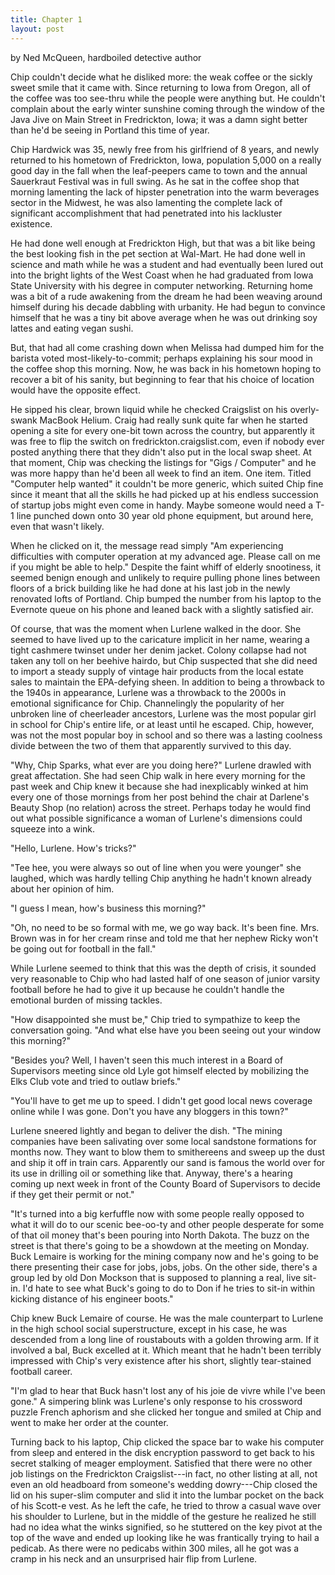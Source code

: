 ```yaml
---
title: Chapter 1
layout: post
---
```


by Ned McQueen, hardboiled detective author

Chip couldn't decide what he disliked more: the weak coffee or the
sickly sweet smile that it came with.  Since returning to Iowa from Oregon,
all of the coffee was too see-thru while the people were anything but.  He
couldn't complain about the early winter sunshine coming through the window of
the Java Jive on Main Street in Fredrickton, Iowa; it was a damn sight better
than he'd be seeing in Portland this time of year.

Chip Hardwick was 35, newly free from his girlfriend of 8 years, and newly
returned to his hometown of Fredrickton, Iowa, population 5,000 on a really
good day in the fall when the leaf-peepers came to town and the annual
Sauerkraut Festival was in full swing.  As he sat in the coffee shop that
morning lamenting the lack of hipster penetration into the warm beverages
sector in the Midwest, he was also lamenting the complete lack of significant
accomplishment that had penetrated into his lackluster existence.

He had done well enough at Fredrickton High, but that was a bit like being the
best looking fish in the pet section at Wal-Mart.  He had done well in science
and math while he was a student and had eventually been lured out into the
bright lights of the West Coast when he had graduated from Iowa State
University with his degree in computer networking.  Returning home was a bit of a rude
awakening from the dream he had been weaving around himself during his decade
dabbling with urbanity.  He had begun to convince himself that he was a tiny
bit above average when he was out drinking soy lattes and eating vegan sushi.

But, that had all come crashing down when Melissa had dumped him for the
barista voted most-likely-to-commit; perhaps explaining his sour mood in the
coffee shop this morning.  Now, he was back in his hometown hoping to recover
a bit of his sanity, but beginning to fear that his choice of location would
have the opposite effect.

He sipped his clear, brown liquid while he checked Craigslist on his
overly-swank MacBook Helium.  Craig had really sunk quite far when he started
opening a site for every one-bit town across the country, but apparently it
was free to flip the switch on fredrickton.craigslist.com, even if nobody ever
posted anything there that they didn't also put in the local swap sheet.  At
that moment, Chip was checking the listings for "Gigs / Computer" and he was
more happy than he'd been all week to find an item.  One item.  Titled
"Computer help wanted" it couldn't be more generic, which suited Chip fine
since it meant that all the skills he had picked up at his endless succession
of startup jobs might even come in handy.  Maybe someone would need a T-1 line
punched down onto 30 year old phone equipment, but around here, even that
wasn't likely.

When he clicked on it, the message read simply "Am experiencing difficulties
with computer operation at my advanced age. Please call on me if you might be
able to help."  Despite the faint whiff of elderly snootiness, it seemed
benign enough and unlikely to require pulling phone lines between floors of a
brick building like he had done at his last job in the newly renovated lofts
of Portland.  Chip bumped the number from his laptop to the Evernote queue on
his phone and leaned back with a slightly satisfied air.

Of course, that was the moment when Lurlene walked in the door.  She seemed to
have lived up to the caricature implicit in her name, wearing a tight cashmere
twinset under her denim jacket.  Colony collapse had not taken any toll on her
beehive hairdo, but Chip suspected that she did need to import a steady supply
of vintage hair products from the local estate sales to maintain the
EPA-defying sheen.  In addition to being a throwback to the 1940s in
appearance, Lurlene was a throwback to the 2000s in emotional significance for
Chip.  Channelingly the popularity of her unbroken line of cheerleader
ancestors, Lurlene was the most popular girl in school for Chip's entire life,
or at least until he escaped.  Chip, however, was not the most popular boy in
school and so there was a lasting coolness divide between the two of them that
apparently survived to this day.

"Why, Chip Sparks, what ever are you doing here?" Lurlene drawled with great
affectation. She had seen Chip walk in here every morning for the past week
and Chip knew it because she had inexplicably winked at him every one of those
mornings from her post behind the chair at Darlene's Beauty Shop (no relation)
across the street.  Perhaps today he would find out what possible significance
a woman of Lurlene's dimensions could squeeze into a wink.

"Hello, Lurlene.  How's tricks?"

"Tee hee, you were always so out of line when you were younger" she laughed,
which was hardly telling Chip anything he hadn't known already about her
opinion of him.

"I guess I mean, how's business this morning?"

"Oh, no need to be so formal with me, we go way back.  It's been fine.  Mrs.
Brown was in for her cream rinse and told me that her nephew Ricky won't be
going out for football in the fall."

While Lurlene seemed to think that this was the depth of crisis, it sounded
very reasonable to Chip who had lasted half of one season of junior varsity
football before he had to give it up because he couldn't handle the emotional
burden of missing tackles.

"How disappointed she must be," Chip tried to sympathize to keep the
conversation going. "And what else have you been seeing out your window this
morning?"

"Besides you?  Well, I haven't seen this much interest in a Board of
Supervisors meeting since old Lyle got himself elected by mobilizing the Elks
Club vote and tried to outlaw briefs."

"You'll have to get me up to speed.  I didn't get good local news coverage
online while I was gone.  Don't you have any bloggers in this town?"

Lurlene sneered lightly and began to deliver the dish. "The mining companies
have been salivating over some local sandstone formations for months now.
They want to blow them to smithereens and sweep up the dust and ship it off in
train cars.  Apparently our sand is famous the world over for its use in
drilling oil or something like that.  Anyway, there's a hearing coming up next
week in front of the County Board of Supervisors to decide if they get their
permit or not."

"It's turned into a big kerfuffle now with some people really opposed to what
it will do to our scenic bee-oo-ty and other people desperate for some of that
oil money that's been pouring into North Dakota.  The buzz on the street is
that there's going to be a showdown at the meeting on Monday.  Buck Lemaire is
working for the mining company now and he's going to be there presenting their
case for jobs, jobs, jobs.  On the other side, there's a group led by old Don
Mockson that is supposed to planning a real, live sit-in.  I'd hate to see
what Buck's going to do to Don if he tries to sit-in within kicking distance
of his engineer boots."

Chip knew Buck Lemaire of course.  He was the male counterpart to Lurlene in
the high school social superstructure, except in his case, he was descended
from a long line of roustabouts with a golden throwing arm.  If it involved a
bal, Buck excelled at it.  Which meant that he hadn't been terribly impressed
with Chip's very existence after his short, slightly tear-stained football
career.

"I'm glad to hear that Buck hasn't lost any of his joie de vivre while I've
been gone."  A simpering blink was Lurlene's only response to his crossword
puzzle French aphorism and she clicked her tongue and smiled at Chip and went
to make her order at the counter.

Turning back to his laptop, Chip clicked the space bar to wake his computer
from sleep and entered in the disk encryption password to get back to his
secret stalking of meager employment.  Satisfied that there were no other job
listings on the Fredrickton Craigslist---in fact, no other listing at all, not
even an old headboard from someone's wedding dowry---Chip closed the lid on
his super-slim computer and slid it into the lumbar pocket on the back of his
Scott-e vest.  As he left the cafe, he tried to throw a casual wave over his
shoulder to Lurlene, but in the middle of the gesture he realized he still had
no idea what the winks signified, so he stuttered on the key pivot at the top
of the wave and ended up looking like he was frantically trying to hail a
pedicab.  As there were no pedicabs within 300 miles, all he got was a cramp
in his neck and an unsurprised hair flip from Lurlene.


